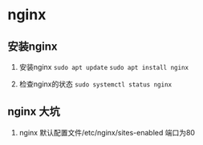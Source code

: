 # nginx

## 安装nginx

1. 安装nginx
  `sudo apt update`
  `sudo apt install nginx`

2. 检查nginx的状态
  `sudo systemctl status nginx`


## nginx 大坑

1. nginx 默认配置文件/etc/nginx/sites-enabled 端口为80
